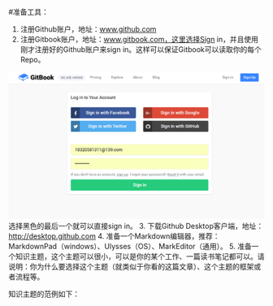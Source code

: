 #准备工具：
1. 注册Github账户，地址：www.github.com
2. 注册Gitbook账户，地址：www.gitbook.com，这里选择Sign in，并且使用刚才注册好的Github账户来sign in。这样可以保证Gitbook可以读取你的每个Repo。

![](./_image/QQ图片20170201221358.png)
选择黑色的最后一个就可以直接sign in。
3. 下载Github Desktop客户端，地址：<http://desktop.github.com> 
4. 准备一个Markdown编辑器，推荐：MarkdownPad（windows）、Ulysses（OS）、MarkEditor（通用）。 
5. 准备一个知识主题，这个主题可以很小，可以是你的某个工作、一篇读书笔记都可以。请说明：你为什么要选择这个主题（就类似于你看的这篇文章）、这个主题的框架或者流程等。


知识主题的范例如下：

